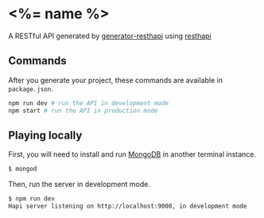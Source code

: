 # <%= name %>

A RESTful API generated by [generator-resthapi](https://github.com/vinaybedre/generator-resthapi) using [resthapi](https://github.com/JKHeadley/rest-hapi)

## Commands

After you generate your project, these commands are available in `package.json`.

```bash
npm run dev # run the API in development mode
npm start # run the API in production mode
```

## Playing locally

First, you will need to install and run [MongoDB](https://www.mongodb.com/) in another terminal instance.

```bash
$ mongod
```

Then, run the server in development mode.

```bash
$ npm run dev
Hapi server listening on http://localhost:9000, in development mode
```